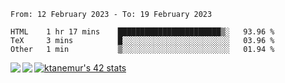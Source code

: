 <!--START_SECTION:waka-->

```text
From: 12 February 2023 - To: 19 February 2023

HTML    1 hr 17 mins    ███████████████████████▒░   93.96 %
TeX     3 mins          █░░░░░░░░░░░░░░░░░░░░░░░░   03.96 %
Other   1 min           ▒░░░░░░░░░░░░░░░░░░░░░░░░   01.94 %
```

<!--END_SECTION:waka-->
<a href="https://github.com/anuraghazra/github-readme-stats">
  <img align="left" src="https://github-readme-stats.vercel.app/api?username=Tanesan&count_private=true&show_icons=true" />
<img align="left" src="https://github-readme-stats.vercel.app/api/top-langs/?username=Tanesan" />
</a>

[![ktanemur's 42 stats](https://badge42.vercel.app/api/v2/cl1wslf6s002109l771rng2w8/stats?cursusId=21&coalitionId=62)](https://github.com/JaeSeoKim/badge42)
